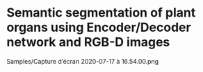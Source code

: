 # Semantic segmentation of plant organs using Encoder/Decoder network and RGB-D images



Samples/Capture d’écran 2020-07-17 à 16.54.00.png

